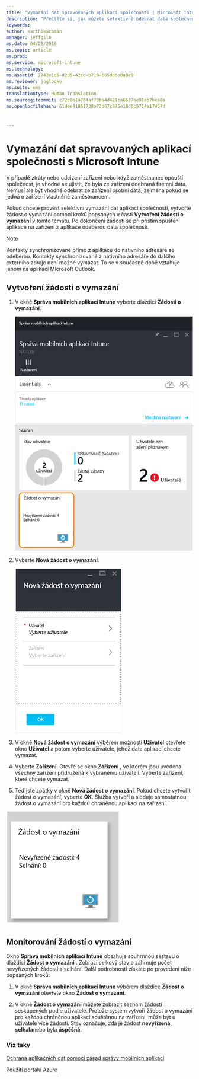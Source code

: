 ```yaml
---
title: "Vymazání dat spravovaných aplikací společnosti | Microsoft Intune"
description: "Přečtěte si, jak můžete selektivně odebrat data společnosti ze zařízení vzdáleně."
keywords: 
author: karthikaraman
manager: jeffgilb
ms.date: 04/28/2016
ms.topic: article
ms.prod: 
ms.service: microsoft-intune
ms.technology: 
ms.assetid: 2742e1d5-d2d5-42cd-b719-665dd6e0a0e9
ms.reviewer: joglocke
ms.suite: ems
translationtype: Human Translation
ms.sourcegitcommit: c72c8e1a764af73ba4d421ca6637ee91ab7bca0a
ms.openlocfilehash: 61dee41861738a72d67c875e18d6c9714a17457d


---
```


# Vymazání dat spravovaných aplikací společnosti s Microsoft Intune
V případě ztráty nebo odcizení zařízení nebo když zaměstnanec opouští společnost, je vhodné se ujistit, že byla ze zařízení odebraná firemní data. Nemusí ale být vhodné odebrat ze zařízení osobní data, zejména pokud se jedná o zařízení vlastněné zaměstnancem.

Pokud chcete provést selektivní vymazání dat aplikací společnosti, vytvořte žádost o vymazání pomocí kroků popsaných v části **Vytvoření žádosti o vymazání** v tomto tématu.  Po dokončení žádosti se při příštím spuštění aplikace na zařízení z aplikace odeberou data společnosti.
>[!NOTE]
> Kontakty synchronizované přímo z aplikace do nativního adresáře se odeberou. Kontakty synchronizované z nativního adresáře do dalšího externího zdroje není možné vymazat. To se v současné době vztahuje jenom na aplikaci Microsoft Outlook.



## Vytvoření žádosti o vymazání

1.  V okně **Správa mobilních aplikací Intune** vyberte dlaždici **Žádosti o vymazání**.

    ![Snímek obrazovky okna Správa mobilních aplikací Intune s dlaždicí souhrnu](../media/AppManagement/AzurePortal_MAM_WipeRequests.png)

2.  Vyberte **Nová žádost o vymazání**.

    ![Snímek obrazovky okna Nová žádost o vymazání](../media/AppManagement/AzurePortal_MAM_NewWipeRequest.png)

3.  V okně **Nová žádost o vymazání** výběrem možnosti **Uživatel** otevřete okno **Uživatel** a potom vyberte uživatele, jehož data aplikací chcete vymazat.

4.  Vyberte **Zařízení**.  Otevře se okno **Zařízení** , ve kterém jsou uvedena všechny zařízení přidružená k vybranému uživateli.  Vyberte zařízení, které chcete vymazat.

5.  Teď jste zpátky v okně **Nová žádost o vymazání**. Pokud chcete vytvořit žádost o vymazání, vyberte **OK**. Služba vytvoří a sleduje samostatnou žádost o vymazání pro každou chráněnou aplikaci na zařízení.


![Snímek obrazovky dlaždice Žádosti o vymazání ](../media/AppManagement/AzurePortal_MAM_WipeRequestsSummary.png)

## Monitorování žádostí o vymazání
Okno **Správa mobilních aplikací Intune** obsahuje souhrnnou sestavu o dlaždici **Žádost o vymazání** .  Zobrazí celkový stav a zahrnuje počet nevyřízených žádostí a selhání. Další podrobnosti získáte po provedení níže popsaných kroků:

1.  V okně **Správa mobilních aplikací Intune** výběrem dlaždice **Žádost o vymazání** otevřete okno **Žádost o vymazání**.

2.  V okně **Žádost o vymazání** můžete zobrazit seznam žádostí seskupených podle uživatele.  Protože systém vytvoří žádost o vymazání pro každou chráněnou aplikaci spuštěnou na zařízení, může být u uživatele více žádostí.  Stav označuje, zda je žádost **nevyřízená**, **selhala**nebo byla **úspěšná**.

### Viz taky
[Ochrana aplikačních dat pomocí zásad správy mobilních aplikací ](protect-app-data-using-mobile-app-management-policies-with-microsoft-intune.md)

[Použití portálu Azure](azure-portal-for-microsoft-intune-mam-policies.md)



<!--HONumber=Jul16_HO3-->


